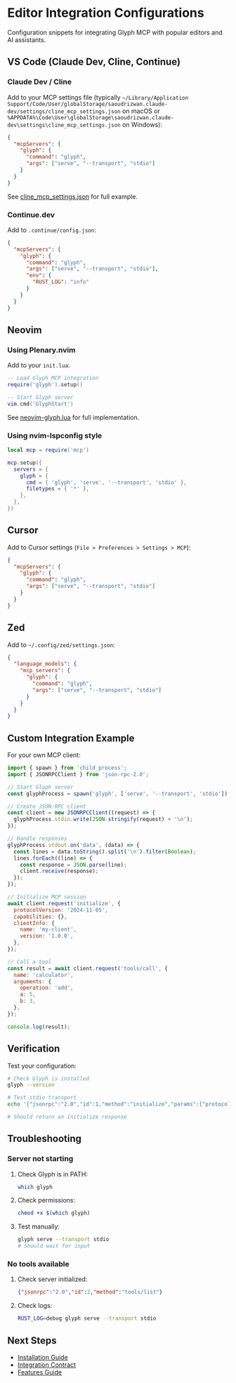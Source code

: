 # Editor Integration Configurations

Configuration snippets for integrating Glyph MCP with popular editors and AI assistants.

## VS Code (Claude Dev, Cline, Continue)

### Claude Dev / Cline

Add to your MCP settings file (typically `~/Library/Application Support/Code/User/globalStorage/saoudrizwan.claude-dev/settings/cline_mcp_settings.json` on macOS or `%APPDATA%\Code\User\globalStorage\saoudrizwan.claude-dev\settings\cline_mcp_settings.json` on Windows):

```json
{
  "mcpServers": {
    "glyph": {
      "command": "glyph",
      "args": ["serve", "--transport", "stdio"]
    }
  }
}
```

See [cline_mcp_settings.json](./cline_mcp_settings.json) for full example.

### Continue.dev

Add to `.continue/config.json`:

```json
{
  "mcpServers": {
    "glyph": {
      "command": "glyph",
      "args": ["serve", "--transport", "stdio"],
      "env": {
        "RUST_LOG": "info"
      }
    }
  }
}
```

## Neovim

### Using Plenary.nvim

Add to your `init.lua`:

```lua
-- Load Glyph MCP integration
require('glyph').setup()

-- Start Glyph server
vim.cmd('GlyphStart')
```

See [neovim-glyph.lua](./neovim-glyph.lua) for full implementation.

### Using nvim-lspconfig style

```lua
local mcp = require('mcp')

mcp.setup({
  servers = {
    glyph = {
      cmd = { 'glyph', 'serve', '--transport', 'stdio' },
      filetypes = { '*' },
    },
  },
})
```

## Cursor

Add to Cursor settings (`File > Preferences > Settings > MCP`):

```json
{
  "mcpServers": {
    "glyph": {
      "command": "glyph",
      "args": ["serve", "--transport", "stdio"]
    }
  }
}
```

## Zed

Add to `~/.config/zed/settings.json`:

```json
{
  "language_models": {
    "mcp_servers": {
      "glyph": {
        "command": "glyph",
        "args": ["serve", "--transport", "stdio"]
      }
    }
  }
}
```

## Custom Integration Example

For your own MCP client:

```javascript
import { spawn } from 'child_process';
import { JSONRPCClient } from 'json-rpc-2.0';

// Start Glyph server
const glyphProcess = spawn('glyph', ['serve', '--transport', 'stdio']);

// Create JSON-RPC client
const client = new JSONRPCClient((request) => {
  glyphProcess.stdin.write(JSON.stringify(request) + '\n');
});

// Handle responses
glyphProcess.stdout.on('data', (data) => {
  const lines = data.toString().split('\n').filter(Boolean);
  lines.forEach((line) => {
    const response = JSON.parse(line);
    client.receive(response);
  });
});

// Initialize MCP session
await client.request('initialize', {
  protocolVersion: '2024-11-05',
  capabilities: {},
  clientInfo: {
    name: 'my-client',
    version: '1.0.0',
  },
});

// Call a tool
const result = await client.request('tools/call', {
  name: 'calculator',
  arguments: {
    operation: 'add',
    a: 5,
    b: 3,
  },
});

console.log(result);
```

## Verification

Test your configuration:

```bash
# Check Glyph is installed
glyph --version

# Test stdio transport
echo '{"jsonrpc":"2.0","id":1,"method":"initialize","params":{"protocolVersion":"2024-11-05","capabilities":{},"clientInfo":{"name":"test","version":"1.0"}}}' | glyph serve --transport stdio

# Should return an initialize response
```

## Troubleshooting

### Server not starting

1. Check Glyph is in PATH:
   ```bash
   which glyph
   ```

2. Check permissions:
   ```bash
   chmod +x $(which glyph)
   ```

3. Test manually:
   ```bash
   glyph serve --transport stdio
   # Should wait for input
   ```

### No tools available

1. Check server initialized:
   ```json
   {"jsonrpc":"2.0","id":2,"method":"tools/list"}
   ```

2. Check logs:
   ```bash
   RUST_LOG=debug glyph serve --transport stdio
   ```

## Next Steps

- [Installation Guide](../installation.md)
- [Integration Contract](../INTEGRATION_CONTRACT.md)
- [Features Guide](../FEATURES.md)
